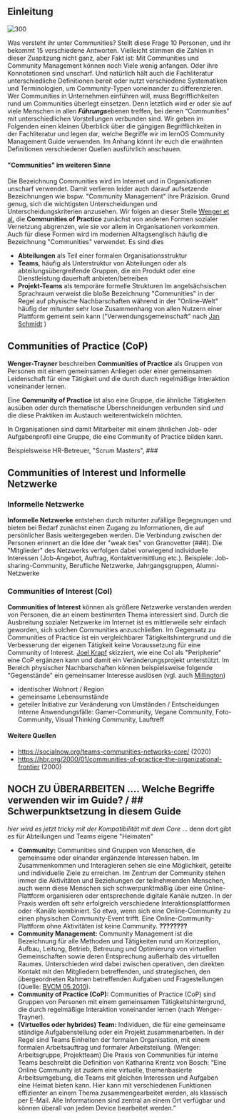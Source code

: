 ## Einleitung
![300](images/Community_Typen.png)

Was versteht ihr unter Communities? Stellt diese Frage 10 Personen, und ihr bekommt 15 verschiedene Antworten. Vielleicht stimmen die Zahlen in dieser Zuspitzung nicht ganz, aber Fakt ist: Mit Communities und Community Management können noch Viele wenig anfangen. Oder ihre Konnotationen sind unscharf. Und natürlich hält auch die Fachliteratur unterschiedliche Definitionen bereit oder nutzt verschiedene Systematiken und Terminologien, um Community-Typen voneinander zu differenzieren.
Wer Communities in Unternehmen einführen will, muss Begrifflichkeiten rund um Communities überlegt einsetzen. Denn letztlich wird er oder sie auf viele Menschen in allen ***Führungs***ebenen treffen, bei denen “Communities” mit unterschiedlichen Vorstellungen verbunden sind. Wir geben im Folgenden einen kleinen Überblick über die gängigen Begrifflichkeiten in der Fachliteratur und legen dar, welche Begriffe wir im lernOS Community Management Guide verwenden. Im Anhang könnt ihr euch die erwähnten Definitionen verschiedener Quellen ausführlich anschauen.
#### "Communities" im weiteren Sinne
Die Bezeichnung Communities wird im Internet und in Organisationen unscharf verwendet. Damit verlieren leider auch darauf aufsetzende Bezeichnungen wie bspw. "Community Management" ihre Präzision. Grund genug, sich die wichtigsten Unterscheidungen und Unterscheidungskriterien anzusehen. Wir folgen an dieser Stelle [Wenger et al.](https://hbswk.hbs.edu/archive/cultivating-communities-of-practice-a-guide-to-managing-knowledge-seven-principles-for-cultivating-communities-of-practice) die **Communities of Practice** zunächst von anderen Formen sozialer Vernetzung abgrenzen, wie sie vor allem in Organisationen vorkommen. Auch für diese Formen wird im modernen Alltagsenglisch häufig die Bezeichnung "Communities" verwendet.
Es sind dies
- **Abteilungen** als Teil einer formalen Organisationsstruktur
- **Teams**, häufig als Unterstruktur von Abteilungen oder als abteilungsübergreifende Gruppen, die ein Produkt oder eine Dienstleistung dauerhaft anbieten/betreiben
- **Projekt-Teams** als temporäre formelle Strukturen
Im angelsächsischen Sprachraum verweist die bloße Bezeichnung "Communities" in der Regel auf physische Nachbarschaften während in der "Online-Welt" häufig der mitunter sehr lose Zusammenhang von allen Nutzern einer Plattform gemeint sein kann ("Verwendungsgemeinschaft" nach [Jan Schmidt](https://www.uni-bamberg.de/fileadmin/uni/fakultaeten/split_professuren/journalistik/Fonk/pdfs-Veroeffentlichungen/Abschlussbericht_onlinegestuetztes_Netzwerken_SCHM2359_11.pdf) )
## Communities of Practice (CoP)
**Wenger-Trayner** beschreiben **Communities of Practice** als Gruppen von Personen mit einem gemeinsamen Anliegen oder einer gemeinsamen Leidenschaft für eine Tätigkeit und die durch durch regelmäßige Interaktion voneinander lernen.

Eine **Community of Practice** ist also eine Gruppe, die ähnliche Tätigkeiten ausüben oder durch thematische Überschneidungen verbunden sind *und* die diese Praktiken im Austauch weiterentwickeln möchten.

In Organisationen sind damit Mitarbeiter mit einem ähnlichen Job- oder Aufgabenprofil eine Gruppe, die eine Community of Practice bilden kann.

Beispielsweise HR-Betreuer, "Scrum Masters", ### 
## Communities of Interest und Informelle Netzwerke
### Informelle Netzwerke
**Informelle Netzwerke** entstehen durch mitunter zufällige Begegnungen und bieten bei Bedarf zunächst einen Zugang zu Informationen, die auf persönlicher Basis weitergegeben werden. Die Verbindung zwischen der Personen erinnert an die Idee der "weak ties" von Granovetter (###).  Die "Mitglieder" des Netzwerks verfolgen dabei vorwiegend individuelle Interessen (Job-Angebot, Auftrag, Kontaktvermittlung etc.).
Beispiele: Job-sharing-Community, Berufliche Netzwerke, Jahrgangsgruppen, Alumni-Netzwerke
### Communities of Interest (CoI)
**Communities of Interest** können als größere Netzwerke verstanden werden von Personen, die an einem bestimmten Thema interessiert sind. Durch die Ausbreitung sozialer Netzwerke im Internet ist es mittlerweile sehr einfach geworden, sich solchen Communities anzuschließen. Im Gegensatz zu Communities of Practice ist ein vergleichbarer Tätigkeitshintergrund und die Verbesserung der eigenen Tätigkeit keine Voraussetzung für eine Community of Interest. 
[Joel Krapf](https://joel-krapf.com/2020/05/10/nutze-eine-breite-change-coalition-zur-verankerung/) skizziert, wie eine CoI als "Peripherie" eine CoP ergänzen kann und damit ein Veränderungsprojekt unterstützt.
Im Bereich physischer Nachbarschaften können beispielsweise folgende "Gegenstände" ein gemeinsamer Interesse auslösen (vgl. auch [Millington](https://stangarfield.medium.com/types-of-communities-enterprise-social-network-groups-a-trail-that-collects-77df73ec2c8f))
- identischer Wohnort / Region
- gemeinsame Lebensumstände
- geteiler Initiative zur Veränderung von Umständen / Entscheidungen
Interne Anwendungsfälle: Gamer-Community, Vegane Community, Foto-Community, Visual Thinking Community, Lauftreff
#### Weitere Quellen
- https://socialnow.org/teams-communities-networks-core/ (2020)
- https://hbr.org/2000/01/communities-of-practice-the-organizational-frontier (2000)
## NOCH ZU ÜBERARBEITEN .... Welche Begriffe verwenden wir im Guide? / ## Schwerpunktsetzung in diesem Guide
*hier wird es jetzt tricky mit der Kompatibilität mit dem Core* ... denn dort gibt es für Abteilungen und Teams eigene "Heimaten"
- **Community:** Communities sind Gruppen von Menschen, die gemeinsame oder einander ergänzende Interessen haben. Im Zusammenkommen und Interagieren sehen sie eine Möglichkeit, geteilte und individuelle Ziele zu erreichen. Im Zentrum der Community stehen immer die Aktivitäten und Beziehungen der teilnehmenden Menschen, auch wenn diese Menschen sich schwerpunktmäßig über eine Online-Plattform  organisieren oder entsprechende digitale Kanäle nutzen. In der Praxis werden oft sehr erfolgreich verschiedene Interaktionsplattformen oder -Kanäle kombiniert. So etwa, wenn sich eine Online-Community zu einen physischen Community-Event trifft.
  Eine Online-Community-Plattform ohne Aktivitäten ist keine Community. **????????**
- **Community Management:** Community Management ist die Bezeichnung für alle Methoden und Tätigkeiten rund um Konzeption, Aufbau, Leitung, Betrieb, Betreuung und Optimierung von virtuellen Gemeinschaften sowie deren Entsprechung außerhalb des virtuellen Raumes. Unterschieden wird dabei zwischen operativen, den direkten Kontakt mit den Mitgliedern betreffenden, und strategischen, den übergeordneten Rahmen betreffenden Aufgaben und Fragestellungen (Quelle: [BVCM 05.2010](https://www.bvcm.org/2010/05/veroffentlichung-der-offiziellen-definition-community-management/)).
- **Community of Practice (CoP):** Communities of Practice (CoP) sind Gruppen von Personen mit einem gemeinsamen Tätigkeitshintergrund, die durch regelmäßige Interaktion voneinander lernen (nach Wenger-Trayner).
- **(Virtuelles oder hybrides) Team:** Individuen, die für eine gemeinsame ständige Aufgabenstellung oder ein Projekt zusammenarbeiten. In der Regel sind Teams Einheiten der formalen Organisation, mit einem formalen Arbeitsauftrag und formaler Arbeitsteilung. (Wenger: Arbeitsgruppe, Projektteam) Die Praxis von Communities für interne Teams beschreibt die Definition von Katharina Krentz von Bosch: “Eine Online Community ist zudem eine virtuelle, themenbasierte Arbeitsumgebung, die Teams mit gleichen Interessen und Aufgaben eine Heimat bieten kann. Hier kann mit verschiedenen Funktionen effizienter an einem Thema zusammengearbeitet werden, als klassisch per E-Mail. Alle Informationen sind zentral an einem Ort verfügbar und können überall von jedem Device bearbeitet werden.”